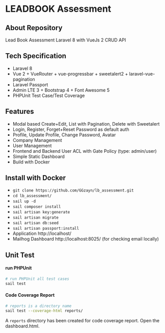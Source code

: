 
# LEADBOOK Assessment

## About Repository

Lead Book Assessment Laravel 8 with VueJs 2 CRUD API

## Tech Specification

- Laravel 8
- Vue 2 + VueRouter + vue-progressbar + sweetalert2 + laravel-vue-pagination
- Laravel Passport
- Admin LTE 3 + Bootstrap 4 + Font Awesome 5
- PHPUnit Test Case/Test Coverage

## Features

- Modal based Create+Edit, List with Pagination, Delete with Sweetalert
- Login, Register, Forget+Reset Password as default auth
- Profile, Update Profile, Change Password, Avatar
- Company Management 
- User Management
- Frontend and Backend User ACL with Gate Policy (type: admin/user)
- Simple Static Dashboard
- Build with Docker

## Install with Docker

- `git clone https://github.com/GGzayn/lb_assessment.git`
- `cd lb_assessment/`
- `sail up -d`
- `sail composer install`
- `sail artisan key:generate`
- `sail artisan migrate`
- `sail artisan db:seed`
- `sail artisan passport:install`
- Application http://localhost/
- Mailhog Dashboard http://localhost:8025/ (for checking email locally)


## Unit Test

#### run PHPUnit

```bash
# run PHPUnit all test cases
sail test
```

#### Code Coverage Report

```bash
# reports is a directory name
sail test --coverage-html reports/
```
A `reports` directory has been created for code coverage report. Open the dashboard.html.

